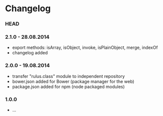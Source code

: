 # Changelog

### HEAD

### 2.1.0 - 28.08.2014
* export methods: isArray, isObject, invoke, isPlainObject, merge, indexOf
* changelog added

### 2.0.0 - 19.08.2014
* transfer "rulus.class" module to independent repository
* bower.json added for Bower (package manager for the web)
* package.json added for npm (node packaged modules)

### 1.0.0
* ...
